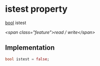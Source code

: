 


# istest property







[bool](https:api.flutter.dev/flutter/dart-core/bool-class.html) istest
  
_\<span class="feature"\>read / write\</span\>_






## Implementation

```dart
bool istest = false;
```








